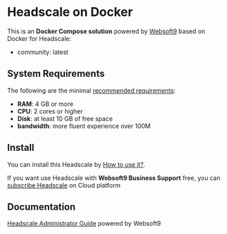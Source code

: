 # Headscale on Docker  

This is an **Docker Compose solution** powered by [Websoft9](https://www.websoft9.com) based on Docker for Headscale:


 - community:  latest


## System Requirements

The following are the minimal [recommended requirements](https://headscale.net):

* **RAM**: 4 GB or more
* **CPU**: 2 cores or higher
* **Disk**: at least 10 GB of free space
* **bandwidth**: more fluent experience over 100M  

## Install

You can install this Headscale by [How to use it?](https://github.com/Websoft9/docker-library#how-to-use-it).   

If you want use Headscale with **Websoft9 Business Support** free, you can [subscribe Headscale](https://www.websoft9.com/apps) on Cloud platform

## Documentation

[Headscale Administrator Guide](https://support.websoft9.com/docs/headscale) powered by Websoft9